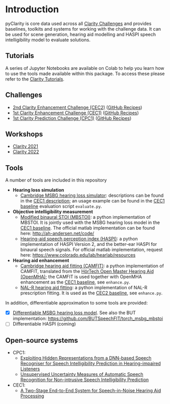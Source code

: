 # Introduction

pyClarity is core data used across all [Clarity Challenges](https://claritychallenge.org/) and provides baselines,
toolkits and systems for working with the challenge data. It can be used for scene generation, hearing aid modelling and
HASPI speech intelligibility model to evaluate solutions.

## Tutorials

A series of Jupyter Notebooks are available on Colab to help you learn how to use the tools made available within this
package. To access these please refer to the [Clarity Tutorials](https://claritychallenge.org/tutorials).

## Challenges

- [2nd Clarity Enhancement Challenge (CEC2)](https://claritychallenge.org/docs/cec2/cec2_intro) ([GitHub Recipes](https://github.com/claritychallenge/clarity/tree/main/recipes/cec2))
- [1st Clarity Enhancement Challenge (CEC1)](https://claritychallenge.org/docs/cec1/cec1_intro) ([GitHub Recipes](https://github.com/claritychallenge/clarity/tree/main/recipes/cec1))
- [1st Clarity Prediction Challenge (CPC1)](https://claritychallenge.org/docs/cpc1/cpc1_intro) ([GitHub Recipes](https://github.com/claritychallenge/clarity/tree/main/recipes/cpc1))

## Workshops

- [Clarity 2021](https://claritychallenge.org/clarity2021-workshop/)
- [Clarity 2022](https://claritychallenge.org/clarity2022-workshop/)

## Tools

A number of tools are included in this repository

- **Hearing loss simulation**
  - [Cambridge MSBG hearing loss simulator](https://github.com/claritychallenge/clarity/tree/main/clarity/evaluator/msbg): descriptions can be found in the [CEC1 description](https://github.com/claritychallenge/clarity/tree/main/recipes/cec1); an usage example can be found in the [CEC1 baseline](https://github.com/claritychallenge/clarity/tree/main/recipes/cec1/baseline) evaluation script `evaluate.py`.
- **Objective intelligibility measurement**
  - [Modified binaural STOI (MBSTOI)](https://github.com/claritychallenge/clarity/tree/main/clarity/evaluator/mbstoi/mbstoi.py): a python implementation of MBSTOI. It is jointly used with the MSBG hearing loss model in the [CEC1 baseline](https://github.com/claritychallenge/clarity/tree/main/recipes/cec1/baseline). The official matlab implementation can be found here: <http://ah-andersen.net/code/>
  - [Hearing-aid speech perception index (HASPI)](https://github.com/claritychallenge/clarity/tree/main/clarity/evaluator/haspi/haspi.py): a python implementation of HASPI Version 2, and the better-ear HASPI for binaural speech signals. For official matlab implementation, request here: <https://www.colorado.edu/lab/hearlab/resources>
- **Hearing aid enhancement**
  - [Cambridge hearing aid fitting (CAMFIT)](https://github.com/claritychallenge/clarity/tree/main/clarity/enhancer/gha/gainrule_camfit.py): a python implementation of CAMFIT, translated from the [HörTech Open Master Hearing Aid (OpenMHA)](http://www.openmha.org/about/); the CAMFIT is used together with OpenMHA enhancement as the [CEC1 baseline](https://github.com/claritychallenge/clarity/tree/main/recipes/cec1/baseline), see `enhance.py`.
  - [NAL-R hearing aid fitting](https://github.com/claritychallenge/clarity/tree/main/clarity/enhancer/nalr.py): a python implementation of NAL-R prescription fitting. It is used as the [CEC2 baseline](https://github.com/claritychallenge/clarity/tree/main/recipes/cec2/baseline), see `enhance.py`.

In addition, differentiable approximation to some tools are provided:

- [x] [Differentiable MSBG hearing loss model](https://github.com/claritychallenge/clarity/tree/main/clarity/predictor/torch_msbg.py). See also the BUT implementation: <https://github.com/BUTSpeechFIT/torch_msbg_mbstoi>
- [ ] Differentiable HASPI (coming)

## Open-source systems

- CPC1:
  - [Exploiting Hidden Representations from a DNN-based Speech Recogniser for Speech Intelligibility Prediction in Hearing-impaired Listeners](https://github.com/claritychallenge/clarity/tree/main/recipes/cpc1/e032_sheffield)
  - [Unsupervised Uncertainty Measures of Automatic Speech Recognition for Non-intrusive Speech Intelligibility Prediction](https://github.com/claritychallenge/clarity/tree/main/recipes/cpc1/e029_sheffield)
- CEC1:
  - [A Two-Stage End-to-End System for Speech-in-Noise Hearing Aid Processing](https://github.com/claritychallenge/clarity/tree/main/recipes/cec1/e009_sheffield)
